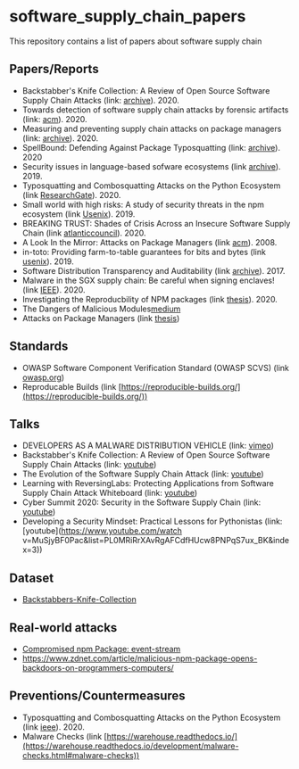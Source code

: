 # software_supply_chain_papers
This repository contains a list of papers about software supply chain

## Papers/Reports
- Backstabber's Knife Collection: A Review of Open Source Software Supply Chain Attacks (link: [archive](https://arxiv.org/abs/2005.09535)). 2020.
- Towards detection of software supply chain attacks by forensic artifacts (link: [acm](https://dl.acm.org/doi/abs/10.1145/3407023.3409183)). 2020.
- Measuring and preventing supply chain attacks on package managers (link: [archive](https://arxiv.org/abs/2002.01139)). 2020.
- SpellBound: Defending Against Package Typosquatting (link: [archive](https://arxiv.org/abs/2003.03471)). 2020
- Security issues in language-based sofware ecosystems (link [archive](https://arxiv.org/abs/1903.02613)). 2019.
- Typosquatting and Combosquatting Attacks on the Python Ecosystem (link [ResearchGate](https://www.researchgate.net/profile/Duc_Ly_Vu/publication/343022080_Typosquatting_and_Combosquatting_Attacks_on_the_Python_Ecosystem/links/5f1206884585151299a367ff/Typosquatting-and-Combosquatting-Attacks-on-the-Python-Ecosystem.pdf)). 2020.
- Small world with high risks: A study of security threats in the npm ecosystem (link [Usenix](https://www.usenix.org/conference/usenixsecurity19/presentation/zimmerman)). 2019.
- BREAKING TRUST: Shades of Crisis Across an Insecure Software Supply Chain (link [atlanticcouncil](https://www.atlanticcouncil.org/in-depth-research-reports/report/breaking-trust-shades-of-crisis-across-an-insecure-software-supply-chain/)). 2020.
- A Look In the Mirror: Attacks on Package Managers (link [acm](https://dl.acm.org/doi/abs/10.1145/1455770.1455841)). 2008.
- in-toto: Providing farm-to-table guarantees for bits and bytes (link [usenix](https://www.usenix.org/system/files/sec19-torres-arias.pdf)). 2019.
- Software Distribution Transparency and Auditability (link [archive](https://arxiv.org/abs/1711.07278)). 2017.
- Malware in the SGX supply chain: Be careful when signing enclaves! (link [IEEE](https://ieeexplore.ieee.org/stamp/stamp.jsp?tp=&arnumber=9200779)). 2020.
- Investigating the Reproducbility of NPM packages (link [thesis](https://vtechworks.lib.vt.edu/bitstream/handle/10919/98491/Goswami_P_T_2020.pdf?sequence=1&isAllowed=y)). 2020.
- The Dangers of Malicious Modules[medium](https://medium.com/intrinsic/common-node-js-attack-vectors-the-dangers-of-malicious-modules-863ae949e7e8)
- Attacks on Package Managers (link [thesis](https://is.muni.cz/th/y41ft/thesis_final_electronic.pdf))

## Standards
- OWASP Software Component Verification Standard (OWASP SCVS) (link [owasp.org](https://owasp.org/www-project-software-component-verification-standard/))
- Reproducable Builds (link [https://reproducible-builds.org/](https://reproducible-builds.org/))

## Talks
- DEVELOPERS AS A MALWARE DISTRIBUTION VEHICLE (link: [vimeo](https://vimeo.com/287728855))
- Backstabber's Knife Collection: A Review of Open Source Software Supply Chain Attacks (link: [youtube](https://www.youtube.com/watch?v=JZMrzJ1bY3E))
- The Evolution of the Software Supply Chain Attack (link: [youtube](https://www.youtube.com/watch?v=4onCKbtWszQ&t=2s))
- Learning with ReversingLabs: Protecting Applications from Software Supply Chain Attack Whiteboard (link: [youtube](https://www.youtube.com/watch?v=wHHN0tQDrvs&t=2s))
- Cyber Summit 2020: Security in the Software Supply Chain (link: [youtube](https://www.youtube.com/watch?v=S_8XvXicoMc))
- Developing a Security Mindset: Practical Lessons for Pythonistas  (link: [youtube](https://www.youtube.com/watch v=MuSjyBF0Pac&list=PL0MRiRrXAvRgAFCdfHUcw8PNPqS7ux_BK&index=3))

## Dataset
- [Backstabbers-Knife-Collection](https://dasfreak.github.io/Backstabbers-Knife-Collection/)

## Real-world attacks
- [Compromised npm Package: event-stream](https://medium.com/intrinsic/compromised-npm-package-event-stream-d47d08605502)
- https://www.zdnet.com/article/malicious-npm-package-opens-backdoors-on-programmers-computers/
## Preventions/Countermeasures
- Typosquatting and Combosquatting Attacks on the Python Ecosystem (link [ieee](https://ieeexplore.ieee.org/abstract/document/9229803)). 2020.
- Malware Checks (link [https://warehouse.readthedocs.io/](https://warehouse.readthedocs.io/development/malware-checks.html#malware-checks))
